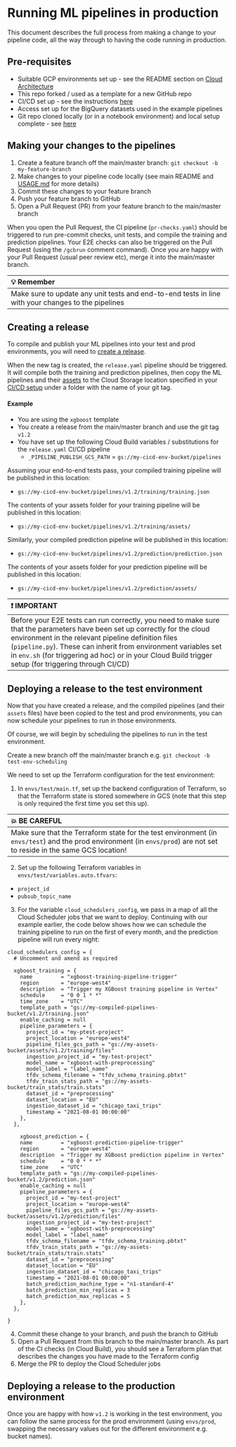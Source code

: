 <!-- 
Copyright 2022 Google LLC

Licensed under the Apache License, Version 2.0 (the "License");
you may not use this file except in compliance with the License.
You may obtain a copy of the License at

    https://www.apache.org/licenses/LICENSE-2.0

Unless required by applicable law or agreed to in writing, software
distributed under the License is distributed on an "AS IS" BASIS,
WITHOUT WARRANTIES OR CONDITIONS OF ANY KIND, either express or implied.
See the License for the specific language governing permissions and
limitations under the License.
 -->

# Running ML pipelines in production

This document describes the full process from making a change to your pipeline code, all the way through to having the code running in production.

## Pre-requisites

- Suitable GCP environments set up - see the README section on [Cloud Architecture](../README.md#cloud-architecture)
- This repo forked / used as a template for a new GitHub repo
- CI/CD set up - see the instructions [here](cloudbuild/README.md)
- Access set up for the BigQuery datasets used in the example pipelines
- Git repo cloned locally (or in a notebook environment) and local setup complete - see [here](../README.md#local-setup)

## Making your changes to the pipelines

1. Create a feature branch off the main/master branch: `git checkout -b my-feature-branch`
1. Make changes to your pipeline code locally (see main README and [USAGE.md](../USAGE.md) for more details)
1. Commit these changes to your feature branch
1. Push your feature branch to GitHub
1. Open a Pull Request (PR) from your feature branch to the main/master branch

When you open the Pull Request, the CI pipeline (`pr-checks.yaml`) should be triggered to run pre-commit checks, unit tests, and compile the training and prediction pipelines. Your E2E checks can also be triggered on the Pull Request (using the `/gcbrun` comment command). Once you are happy with your Pull Request (usual peer review etc), merge it into the main/master branch.

| :bulb: Remember    |
|:-------------------|
| Make sure to update any unit tests and end-to-end tests in line with your changes to the pipelines |

## Creating a release

To compile and publish your ML pipelines into your test and prod environments, you will need to [create a release](https://docs.github.com/en/repositories/releasing-projects-on-github/managing-releases-in-a-repository#creating-a-release).

When the new tag is created, the `release.yaml` pipeline should be triggered. It will compile both the training and prediction pipelines, then copy the ML pipelines and their [assets](../README.md#assets) to the Cloud Storage location specified in your [CI/CD setup](../cloudbuild/README.md#cicd-setup) under a folder with the name of your git tag.

#### Example

- You are using the `xgboost` template
- You create a release from the main/master branch and use the git tag `v1.2`
- You have set up the following Cloud Build variables / substitutions for the `release.yaml` CI/CD pipeline
  - `_PIPELINE_PUBLISH_GCS_PATH` = `gs://my-cicd-env-bucket/pipelines`

Assuming your end-to-end tests pass, your compiled training pipeline will be published in this location:
- `gs://my-cicd-env-bucket/pipelines/v1.2/training/training.json`

The contents of your assets folder for your training pipeline will be published in this location:
- `gs://my-cicd-env-bucket/pipelines/v1.2/training/assets/`

Similarly, your compiled prediction pipeline will be published in this location:
- `gs://my-cicd-env-bucket/pipelines/v1.2/prediction/prediction.json`

The contents of your assets folder for your prediction pipeline will be published in this location:
- `gs://my-cicd-env-bucket/pipelines/v1.2/prediction/assets/`

| :exclamation: IMPORTANT    |
|:---------------------------|
| Before your E2E tests can run correctly, you need to make sure that the parameters have been set up correctly for the cloud environment in the relevant pipeline definition files (`pipeline.py`). These can inherit from environment variables set in `env.sh` (for triggering ad hoc) or in your Cloud Build trigger setup (for triggering through CI/CD) |

## Deploying a release to the test environment

Now that you have created a release, and the compiled pipelines (and their `assets` files) have been copied to the test and prod environments, you can now schedule your pipelines to run in those environments.

Of course, we will begin by scheduling the pipelines to run in the test environment.

Create a new branch off the main/master branch e.g. `git checkout -b test-env-scheduling`

We need to set up the Terraform configuration for the test environment:

1. In `envs/test/main.tf`, set up the backend configuration of Terraform, so that the Terraform state is stored somewhere in GCS (note that this step is only required the first time you set this up).

| :boom: BE CAREFUL    |
|:---------------------|
| Make sure that the Terraform state for the test environment (in `envs/test`) and the prod environment (in `envs/prod`) are not set to reside in the same GCS location! |

2. Set up the following Terraform variables in `envs/test/variables.auto.tfvars`:
  - `project_id`
  - `pubsub_topic_name`
3. For the variable `cloud_schedulers_config`, we pass in a map of all the Cloud Scheduler jobs that we want to deploy. Continuing with our example earlier, the code below shows how we can schedule the training pipeline to run on the first of every month, and the prediction pipeline will run every night:

```
cloud_schedulers_config = {
  # Uncomment and amend as required

  xgboost_training = {
    name         = "xgboost-training-pipeline-trigger"
    region       = "europe-west4"
    description  = "Trigger my XGBoost training pipeline in Vertex"
    schedule     = "0 0 1 * *"
    time_zone    = "UTC"
    template_path = "gs://my-compiled-pipelines-bucket/v1.2/training.json"
    enable_caching = null
    pipeline_parameters = {
      project_id = "my-ptest-project"
      project_location = "europe-west4"
      pipeline_files_gcs_path = "gs://my-assets-bucket/assets/v1.2/training/files"
      ingestion_project_id = "my-test-project"
      model_name = "xgboost-with-preprocessing"
      model_label = "label_name"
      tfdv_schema_filename = "tfdv_schema_training.pbtxt"
      tfdv_train_stats_path = "gs://my-assets-bucket/train_stats/train.stats"
      dataset_id = "preprocessing"
      dataset_location = "EU"
      ingestion_dataset_id = "chicago_taxi_trips"
      timestamp = "2021-08-01 00:00:00"
    },
  },

    xgboost_prediction = {
    name         = "xgboost-prediction-pipeline-trigger"
    region       = "europe-west4"
    description  = "Trigger my XGBoost prediction pipeline in Vertex"
    schedule     = "0 0 * * *"
    time_zone    = "UTC"
    template_path = "gs://my-compiled-pipelines-bucket/v1.2/prediction.json"
    enable_caching = null
    pipeline_parameters = {
      project_id = "my-test-project"
      project_location = "europe-west4"
      pipeline_files_gcs_path = "gs://my-assets-bucket/assets/v1.2/prediction/files"
      ingestion_project_id = "my-test-project"
      model_name = "xgboost-with-preprocessing"
      model_label = "label_name"
      tfdv_schema_filename = "tfdv_schema_training.pbtxt"
      tfdv_train_stats_path = "gs://my-assets-bucket/train_stats/train.stats"
      dataset_id = "preprocessing"
      dataset_location = "EU"
      ingestion_dataset_id = "chicago_taxi_trips"
      timestamp = "2021-08-01 00:00:00"
      batch_prediction_machine_type = "n1-standard-4"
      batch_prediction_min_replicas = 3
      batch_prediction_max_replicas = 5
    },
  },

}
```

4. Commit these change to your branch, and push the branch to GitHub
5. Open a Pull Request from this branch to the main/master branch. As part of the CI checks (in Cloud Build), you should see a Terraform plan that describes the changes you have made to the Terraform config
6. Merge the PR to deploy the Cloud Scheduler jobs

## Deploying a release to the production environment

Once you are happy with how `v1.2` is working in the test environment, you can follow the same process for the prod environment (using `envs/prod`, swapping the necessary values out for the different environment e.g. bucket names).
